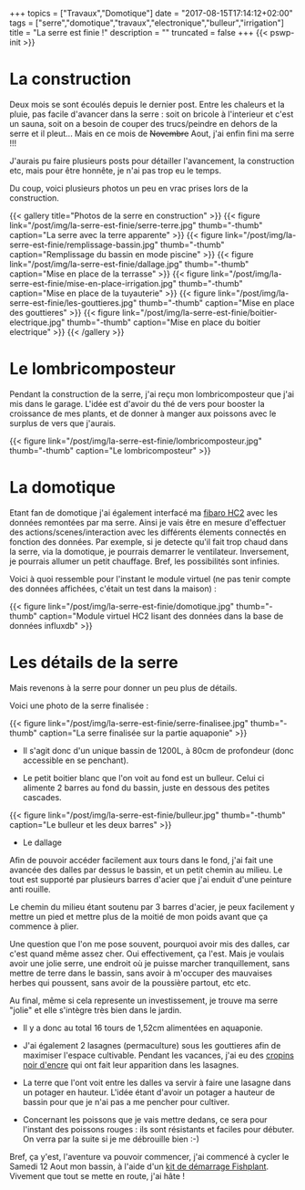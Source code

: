 +++
topics = ["Travaux","Domotique"]
date = "2017-08-15T17:14:12+02:00"
tags = ["serre","domotique","travaux","electronique","bulleur","irrigation"]
title = "La serre est finie !"
description = ""
truncated = false
+++
{{< pswp-init >}}

# La construction
Deux mois se sont écoulés depuis le dernier post. Entre les chaleurs et la pluie, pas facile d'avancer dans la serre : soit on bricole à l'interieur et c'est un sauna, soit on a besoin de couper des trucs/peindre en dehors de la serre et il pleut...
Mais en ce mois de ~~Novembre~~ Aout, j'ai enfin fini ma serre !!!

J'aurais pu faire plusieurs posts pour détailler l'avancement, la construction etc, mais pour être honnête, je n'ai pas trop eu le temps.

Du coup, voici plusieurs photos un peu en vrac prises lors de la construction.

{{< gallery title="Photos de la serre en construction" >}}
{{< figure link="/post/img/la-serre-est-finie/serre-terre.jpg" thumb="-thumb" caption="La serre avec la terre apparente" >}}
{{< figure link="/post/img/la-serre-est-finie/remplissage-bassin.jpg" thumb="-thumb" caption="Remplissage du bassin en mode piscine" >}}
{{< figure link="/post/img/la-serre-est-finie/dallage.jpg" thumb="-thumb" caption="Mise en place de la terrasse" >}}
{{< figure link="/post/img/la-serre-est-finie/mise-en-place-irrigation.jpg" thumb="-thumb" caption="Mise en place de la tuyauterie" >}}
{{< figure link="/post/img/la-serre-est-finie/les-gouttieres.jpg" thumb="-thumb" caption="Mise en place des gouttieres" >}}
{{< figure link="/post/img/la-serre-est-finie/boitier-electrique.jpg" thumb="-thumb" caption="Mise en place du boitier electrique" >}}
{{< /gallery >}}


# Le lombricomposteur

Pendant la construction de la serre, j'ai reçu mon lombricomposteur que j'ai mis dans le garage. L'idée est d'avoir du thé de vers pour booster la croissance de mes plants, et de donner à manger aux poissons avec le surplus de vers que j'aurais.

{{< figure link="/post/img/la-serre-est-finie/lombricomposteur.jpg" thumb="-thumb" caption="Le lombricomposteur" >}}


# La domotique
Etant fan de domotique j'ai également interfacé ma [fibaro HC2](https://www.fibaro.com/fr/) avec les données remontées par ma serre. Ainsi je vais être en mesure d'effectuer des actions/scenes/interaction avec les différents élements connectés en fonction des données.
Par exemple, si je detecte qu'il fait trop chaud dans la serre, via la domotique, je pourrais demarrer le ventilateur. Inversement, je pourrais allumer un petit chauffage. Bref, les possibilités sont infinies.

Voici à quoi ressemble pour l'instant le module virtuel (ne pas tenir compte des données affichées, c'était un test dans la maison) :

{{< figure link="/post/img/la-serre-est-finie/domotique.jpg" thumb="-thumb" caption="Module virtuel HC2 lisant des données dans la base de données influxdb" >}}


# Les détails de la serre
Mais revenons à la serre pour donner un peu plus de détails.

Voici une photo de la serre finalisée :

{{< figure link="/post/img/la-serre-est-finie/serre-finalisee.jpg" thumb="-thumb" caption="La serre finalisée sur la partie aquaponie" >}}

* Il s'agit donc d'un unique bassin de 1200L, à 80cm de profondeur (donc accessible en se penchant).

* Le petit boitier blanc que l'on voit au fond est un bulleur. Celui ci alimente 2 barres au fond du bassin, juste en dessous des petites cascades.

{{< figure link="/post/img/la-serre-est-finie/bulleur.jpg" thumb="-thumb" caption="Le bulleur et les deux barres" >}}

* Le dallage

Afin de pouvoir accéder facilement aux tours dans le fond, j'ai fait une avancée des dalles par dessus le bassin, et un petit chemin au milieu. Le tout est supporté par plusieurs barres d'acier que j'ai enduit d'une peinture anti rouille.

Le chemin du milieu étant soutenu par 3 barres d'acier, je peux facilement y mettre un pied et mettre plus de la moitié de mon poids avant que ça commence à plier.

Une question que l'on me pose souvent, pourquoi avoir mis des dalles, car c'est quand même assez cher. Oui effectivement, ça l'est. Mais je voulais avoir une jolie serre, une endroit où je puisse marcher tranquillement, sans mettre de terre dans le bassin, sans avoir à m'occuper des mauvaises herbes qui poussent, sans avoir de la poussière partout, etc etc.

Au final, même si cela represente un investissement, je trouve ma serre "jolie" et elle s'intègre très bien dans le jardin.


* Il y a donc au total 16 tours de 1,52cm alimentées en aquaponie.

* J'ai également 2 lasagnes (permaculture) sous les gouttieres afin de maximiser l'espace cultivable.
Pendant les vacances, j'ai eu des [cropins noir d'encre](https://fr.wikipedia.org/wiki/Coprin_noir_d%27encre) qui ont fait leur apparition dans les lasagnes.

* La terre que l'ont voit entre les dalles va servir à faire une lasagne dans un potager en hauteur. L'idée étant d'avoir un potager a hauteur de bassin pour que je n'ai pas a me pencher pour cultiver.

* Concernant les poissons que je vais mettre dedans, ce sera pour l'instant des poissons rouges : ils sont résistants et faciles pour débuter. On verra par la suite si je me débrouille bien :-)


Bref, ça y'est, l'aventure va pouvoir commencer, j'ai commencé à cycler le Samedi 12 Aout mon bassin, à l'aide d'un [kit de démarrage Fishplant](http://www.boutiqueaquaponie.com/boutique/kit-demarrage-fishplant-bacteries-nourriture-bacteries/). Vivement que tout se mette en route, j'ai hâte !
